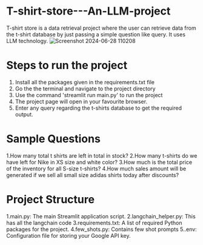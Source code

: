# T-shirt-store---An-LLM-project
T-shirt store is a data retrieval project where the user can retrieve data  from the t-shirt database by just passing a simple question like query. It uses LLM technology.
![Screenshot 2024-06-28 110208](https://github.com/ArjunMadhyastha/T-shirt-store---An-LLM-project/assets/120244775/141bff8d-b131-43de-8f17-3b064cd79b5f)
# Steps to run the project
1. Install all the packages given in the requirements.txt file
2. Go the the terminal and navigate to the project directory
3. Use the command 'streamlit run main.py' to run the project
4. The project page will open in your favourite browser.
5. Enter any query regarding the t-shirts database to get the required output.
# Sample Questions
1.How many total t shirts are left in total in stock?
2.How many t-shirts do we have left for Nike in XS size and white color?
3.How much is the total price of the inventory for all S-size t-shirts?
4.How much sales amount will be generated if we sell all small size adidas shirts today after discounts?
# Project Structure
1.main.py: The main Streamlit application script.
2.langchain_helper.py: This has all the langchain code
3.requirements.txt: A list of required Python packages for the project.
4.few_shots.py: Contains few shot prompts
5..env: Configuration file for storing your Google API key.

